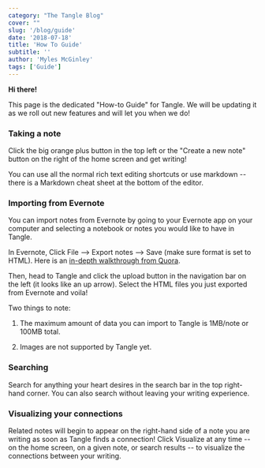 ```yaml
---
category: "The Tangle Blog"
cover: ""
slug: '/blog/guide'
date: '2018-07-18'
title: 'How To Guide'
subtitle: ''
author: 'Myles McGinley'
tags: ['Guide']
---
```


**Hi there!** 

This page is the dedicated "How-to Guide" for Tangle. We will be updating it as we roll out new features and will let you when we do!

### Taking a note

Click the big orange plus button in the top left or the "Create a new note" button on the right of the home screen and get writing!

You can use all the normal rich text editing shortcuts or use markdown -- there is a Markdown cheat sheet at the bottom of the editor.  

### Importing from Evernote

You can import notes from Evernote by going to your Evernote app on your computer and selecting a notebook or notes you would like to have in Tangle. 

In Evernote, Click File --> Export notes --> Save (make sure format is set to HTML). Here is an [in-depth walkthrough from Quora](https://www.quora.com/How-can-I-export-Evernote-notes). 

Then, head to Tangle and click the upload button in the navigation bar on the left (it looks like an up arrow). Select the HTML files you just exported from Evernote and voila!

Two things to note:

1. The maximum amount of data you can import to Tangle is 1MB/note or 100MB total.

2. Images are not supported by Tangle yet.

### Searching

Search for anything your heart desires in the search bar in the top right-hand corner. You can also search without leaving your writing experience.

 ### Visualizing your connections

Related notes will begin to appear on the right-hand side of a note you are writing as soon as Tangle finds a connection! Click Visualize at any time -- on the home screen, on a given note, or search results -- to visualize the connections between your writing.